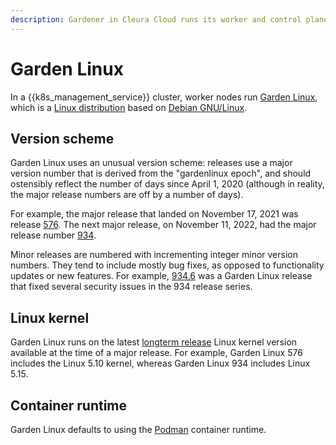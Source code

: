 ```yaml
---
description: Gardener in Cleura Cloud runs its worker and control plane nodes on Garden Linux.
---
```

# Garden Linux

In a {{k8s_management_service}} cluster, worker nodes run [Garden Linux](https://gardenlinux.io), which is a [Linux distribution](https://en.wikipedia.org/wiki/Linux_distribution) based on [Debian GNU/Linux](https://debian.org/).

## Version scheme

Garden Linux uses an unusual version scheme: releases use a major version number that is derived from the "gardenlinux epoch", and should ostensibly reflect the number of days since April 1, 2020 (although in reality, the major release numbers are off by a number of days).

For example, the major release that landed on November 17, 2021 was release [576](https://github.com/gardenlinux/gardenlinux/releases/tag/576.0).
The next major release, on November 11, 2022, had the major release number [934](https://github.com/gardenlinux/gardenlinux/releases/tag/934.1).

Minor releases are numbered with incrementing integer minor version numbers.
They tend to include mostly bug fixes, as opposed to functionality updates or new features.
For example, [934.6](https://github.com/gardenlinux/gardenlinux/releases/tag/934.6) was a Garden Linux release that fixed several security issues in the 934 release series.

## Linux kernel

Garden Linux runs on the latest [longterm release](https://www.kernel.org/category/releases.html) Linux kernel version available at the time of a major release.
For example, Garden Linux 576 includes the Linux 5.10 kernel, whereas Garden Linux 934 includes Linux 5.15.

## Container runtime

Garden Linux defaults to using the [Podman](https://podman.io/) container runtime.

